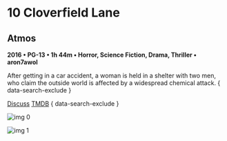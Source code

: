 # 10 Cloverfield Lane

## Atmos

**2016 • PG-13 • 1h 44m • Horror, Science Fiction, Drama, Thriller • aron7awol**

After getting in a car accident, a woman is held in a shelter with two men, who claim the outside world is affected by a widespread chemical attack.
{ data-search-exclude }

[Discuss](https://www.avsforum.com/threads/bass-eq-for-filtered-movies.2995212/post-56743108)  [TMDB](333371)
{ data-search-exclude }

![img 0](https://i.imgur.com/tAx3un1.jpg)

![img 1](https://i.imgur.com/TSYYEab.png)

